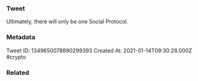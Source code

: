 ### Tweet
Ultimately, there will only be one Social Protocol.

### Metadata
Tweet ID: 1349650078890299393
Created At: 2021-01-14T09:30:28.000Z
#crypto 

### Related


